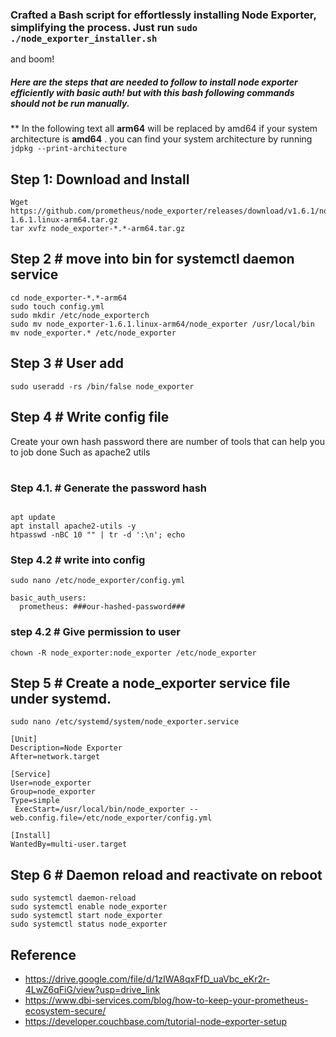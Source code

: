 ### Crafted a Bash script for effortlessly installing Node Exporter, simplifying the process. Just run `````sudo ./node_exporter_installer.sh````` 
and boom! 


##### Here are the steps that are needed to follow to install node exporter efficiently with basic auth! but with this bash following commands should not be run manually.

** In the following text all **arm64** will be replaced by amd64 if your system architecture is **amd64** . you can find your system architecture by running   `````jdpkg --print-architecture`````

## Step 1: Download and Install
````
Wget https://github.com/prometheus/node_exporter/releases/download/v1.6.1/node_exporter-1.6.1.linux-arm64.tar.gz
tar xvfz node_exporter-*.*-arm64.tar.gz
````


## Step 2 # move into bin for systemctl daemon service
````
cd node_exporter-*.*-arm64
sudo touch config.yml
sudo mkdir /etc/node_exporterch
sudo mv node_exporter-1.6.1.linux-arm64/node_exporter /usr/local/bin
mv node_exporter.* /etc/node_exporter 
````

## Step 3 # User add 
````
sudo useradd -rs /bin/false node_exporter
````

## Step 4 # Write config file 

Create your own hash password there are number of tools that can help you to job done 
Such as apache2 utils

#
### Step 4.1. # Generate the password hash
````

apt update
apt install apache2-utils -y
htpasswd -nBC 10 "" | tr -d ':\n'; echo
````


### Step 4.2 # write into config
````
sudo nano /etc/node_exporter/config.yml 
````
````
basic_auth_users:
  prometheus: ###our-hashed-password###

````
### step 4.2 # Give permission to user 
````
chown -R node_exporter:node_exporter /etc/node_exporter
````
## Step 5 # Create a node_exporter service file under systemd.
````
sudo nano /etc/systemd/system/node_exporter.service
````

````
[Unit]
Description=Node Exporter
After=network.target
 
[Service]
User=node_exporter
Group=node_exporter
Type=simple
 ExecStart=/usr/local/bin/node_exporter --web.config.file=/etc/node_exporter/config.yml
 
[Install]
WantedBy=multi-user.target

````


## Step 6 # Daemon reload and reactivate on reboot
````
sudo systemctl daemon-reload
sudo systemctl enable node_exporter
sudo systemctl start node_exporter
sudo systemctl status node_exporter
````

## Reference

* https://drive.google.com/file/d/1zIWA8qxFfD_uaVbc_eKr2r-4LwZ6qFiG/view?usp=drive_link
* https://www.dbi-services.com/blog/how-to-keep-your-prometheus-ecosystem-secure/
* https://developer.couchbase.com/tutorial-node-exporter-setup


